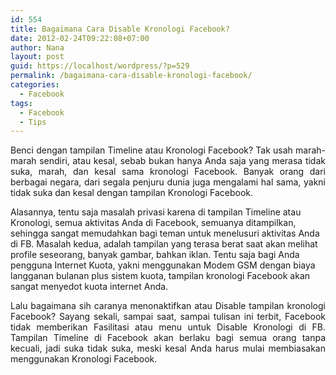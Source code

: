 ```yaml
---
id: 554
title: Bagaimana Cara Disable Kronologi Facebook?
date: 2012-02-24T09:22:08+07:00
author: Nana
layout: post
guid: https://localhost/wordpress/?p=529
permalink: /bagaimana-cara-disable-kronologi-facebook/
categories:
  - Facebook
tags:
  - Facebook
  - Tips
---
```

<p style="text-align: justify;">
  Benci dengan tampilan Timeline atau Kronologi Facebook? Tak usah marah-marah sendiri, atau kesal, sebab bukan hanya Anda saja yang merasa tidak suka, marah, dan kesal sama kronologi Facebook. Banyak orang dari berbagai negara, dari segala penjuru dunia juga mengalami hal sama, yakni tidak suka dan kesal dengan tampilan Kronologi Facebook.
</p>

Alasannya, tentu saja masalah privasi karena di tampilan Timeline atau Kronologi, semua aktivitas Anda di Facebook, semuanya ditampilkan, sehingga sangat memudahkan bagi teman untuk menelusuri aktivitas Anda di FB. Masalah kedua, adalah tampilan yang terasa berat saat akan melihat profile seseorang, banyak gambar, bahkan iklan. Tentu saja bagi Anda pengguna Internet Kuota, yakni menggunakan Modem GSM dengan biaya langganan bulanan plus sistem kuota, tampilan kronologi Facebook akan sangat menyedot kuota internet Anda.

<p style="text-align: justify;">
  Lalu bagaimana sih caranya menonaktifkan atau Disable tampilan kronologi Facebook? Sayang sekali, sampai saat, sampai tulisan ini terbit, Facebook tidak memberikan Fasilitasi atau menu untuk Disable Kronologi di FB. Tampilan Timeline di Facebook akan berlaku bagi semua orang tanpa kecuali, jadi suka tidak suka, meski kesal Anda harus mulai membiasakan menggunakan Kronologi Facebook.
</p>